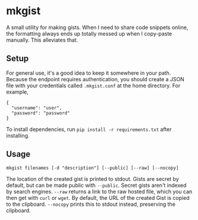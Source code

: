 # mkgist

A small utility for making gists. When I need to share code snippets online, the formatting always ends up totally messed up when I copy-paste manually. This alleviates that.

## Setup

For general use, it's a good idea to keep it somewhere in your path. Because the endpoint requires authentication, you should create a JSON file with your credentials called `.mkgist.conf` at the home directory. For example,

```
{
  "username": "user",
  "password": "password"
}
```

To install dependencies, run `pip install -r requirements.txt` after installing.

## Usage

    mkgist filenames [-d "description"] [--public] [--raw] [--nocopy]

The location of the created gist is printed to stdout. Gists are secret by default, but can be made public with `--public`. Secret gists aren't indexed by search engines. `--raw` returns a link to the raw hosted file, which you can then get with `curl` or `wget`. By default, the URL of the created Gist is copied to the clipboard. `--nocopy` prints this to stdout instead, preserving the clipboard.
